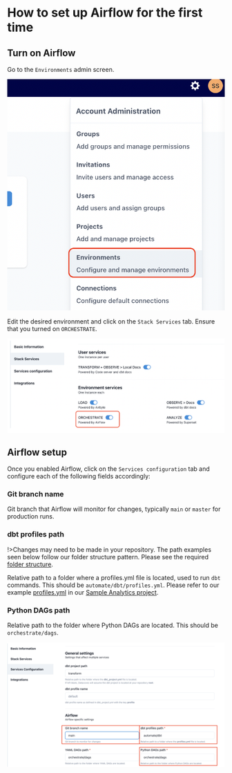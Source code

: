 # How to set up Airflow for the first time

## Turn on Airflow

Go to the `Environments` admin screen.

![Environments admin](./assets/environments_admin.png)

Edit the desired environment and click on the `Stack Services` tab. Ensure that you turned on `ORCHESTRATE`.

![Setup environment services](./assets/environment-stack-services.png)

## Airflow setup

Once you enabled Airflow, click on the `Services configuration` tab and configure each of the following fields accordingly:

### Git branch name

Git branch that Airflow will monitor for changes, typically `main` or `master` for production runs.

### dbt profiles path
!>Changes may need to be made in your repository. The path examples seen below follow our folder structure pattern. Please see the required <a href="/#/explanation/best-practices/datacoves/folder-structure.md" target="_blank" rel="noopener">folder structure</a>.

Relative path to a folder where a profiles.yml file is located, used to run `dbt` commands. This should be `automate/dbt/profiles.yml`. Please refer to our example [profiles.yml](https://github.com/datacoves/balboa/blob/main/automate/dbt/profiles.yml) in our [Sample Analytics project](https://github.com/datacoves/balboa).

### Python DAGs path

Relative path to the folder where Python DAGs are located. This should be `orchestrate/dags`. 

![Service Configuration](./assets/airflow_config.png)

